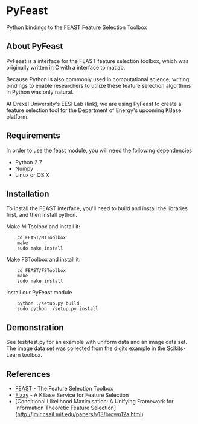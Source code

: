 # PyFeast

Python bindings to the FEAST Feature Selection Toolbox

## About PyFeast

PyFeast is a interface for the FEAST feature selection toolbox, which was
originally written in C with a interface to matlab.

Because Python is also commonly used in computational science, writing bindings 
to enable researchers to utilize these feature selection algorthms in Python 
was only natural.

At Drexel University's EESI Lab (link), we are using PyFeast to create a feature
selection tool for the Department of Energy's upcoming KBase platform.

 
## Requirements
In order to use the feast module, you will need the following dependencies

* Python 2.7
* Numpy
* Linux or OS X 

## Installation
To install the FEAST interface, you'll need to build and install the libraries 
first, and then install python.

Make MIToolbox and install it:

        cd FEAST/MIToolbox
        make
        sudo make install

Make FSToolbox and install it:

        cd FEAST/FSToolbox
        make
        sudo make install

Install our PyFeast module

        python ./setup.py build
        sudo python ./setup.py install


## Demonstration
See test/test.py for an example with uniform data and an image
data set. The image data set was collected from the digits example in 
the Scikits-Learn toolbox.

## References
* [FEAST](http://www.cs.man.ac.uk/~gbrown/fstoolbox/) - The Feature Selection Toolbox  
* [Fizzy](http://www.kbase.us/developer-zone/api-documentation/fizzy-feature-selection-service/)  - A KBase Service for Feature Selection
* [Conditional Likelihood Maximisation: A Unifying Framework for Information Theoretic Feature Selection]
(http://jmlr.csail.mit.edu/papers/v13/brown12a.html) 
